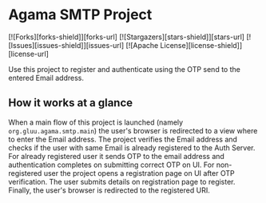 # Agama SMTP Project

<!-- These are statistics for this repository-->
[![Forks][forks-shield]][forks-url]
[![Stargazers][stars-shield]][stars-url]
[![Issues][issues-shield]][issues-url]
[![Apache License][license-shield]][license-url]

Use this project to register and authenticate using the OTP send to the entered Email address.

## How it works at a glance

When a main flow of this project is launched (namely `org.gluu.agama.smtp.main`) the user's browser is redirected
to a view where to enter the Email address. The project verifies the Email address and checks if the user with same Email is already registered to the Auth Server. For already registered user it sends OTP to the email address and authentication completes on submitting correct OTP on UI. For non-registered user the project opens a registration page on UI after OTP verification. The user submits details on registration page to register. Finally, the user's browser is redirected to the registered URI.

